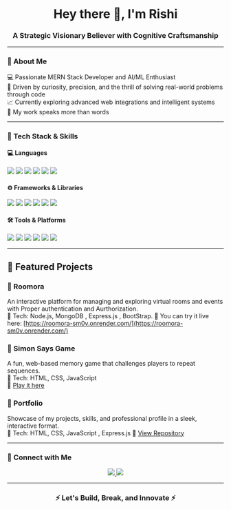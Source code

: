 <h1 align="center">Hey there 👋, I'm Rishi</h1>
<h3 align="center">A Strategic Visionary Believer with Cognitive Craftsmanship</h3>

---

### 🚀 About Me  
💻 Passionate MERN Stack Developer and AI/ML Enthusiast  
🎯 Driven by curiosity, precision, and the thrill of solving real-world problems through code  
📈 Currently exploring advanced web integrations and intelligent systems  
🧠 My work speaks more than words  

---

### 🧩 Tech Stack & Skills  

#### 💻 Languages  
<p>
    <img src="https://img.shields.io/badge/HTML-E34F26?logo=html5&logoColor=fff&style=for-the-badge" />
    <img src="https://img.shields.io/badge/CSS-1572B6?logo=css3&logoColor=fff&style=for-the-badge" />
    <img src="https://img.shields.io/badge/JavaScript-F7DF1E?logo=javascript&logoColor=000&style=for-the-badge" />
    <img src="https://img.shields.io/badge/Python-3776AB?logo=python&logoColor=fff&style=for-the-badge" />
    <img src="https://img.shields.io/badge/C-00599C?logo=c&logoColor=fff&style=for-the-badge" />
    <img src="https://img.shields.io/badge/C++-00599C?logo=cplusplus&logoColor=fff&style=for-the-badge" />
</p>

#### ⚙️ Frameworks & Libraries  
<p>
    <img src="https://img.shields.io/badge/React-61DAFB?logo=react&logoColor=000&style=for-the-badge" />
    <img src="https://img.shields.io/badge/Express.js-000000?logo=express&logoColor=fff&style=for-the-badge" />
    <img src="https://img.shields.io/badge/Node.js-339933?logo=node.js&logoColor=fff&style=for-the-badge" />
    <img src="https://img.shields.io/badge/MongoDB-47A248?logo=mongodb&logoColor=fff&style=for-the-badge" />
    <img src="https://img.shields.io/badge/Tailwind_CSS-06B6D4?logo=tailwind-css&logoColor=fff&style=for-the-badge" />
    <img src="https://img.shields.io/badge/Bootstrap-7952B3?logo=bootstrap&logoColor=fff&style=for-the-badge" />
</p>

#### 🛠️ Tools & Platforms  
<p>
    <img src="https://img.shields.io/badge/Git-F05032?logo=git&logoColor=fff&style=for-the-badge" />
    <img src="https://img.shields.io/badge/GitHub-181717?logo=github&logoColor=fff&style=for-the-badge" />
    <img src="https://img.shields.io/badge/Vercel-000000?logo=vercel&logoColor=fff&style=for-the-badge" />
    <img src="https://img.shields.io/badge/Postman-FF6C37?logo=postman&logoColor=fff&style=for-the-badge" />
    <img src="https://img.shields.io/badge/Cloudinary-FF5C00?logo=cloudinary&logoColor=fff&style=for-the-badge" />
    <img src="https://img.shields.io/badge/Passport.js-34E27A?logo=passport&logoColor=000&style=for-the-badge" />
</p>

---

## 🌟 Featured Projects

### 📌 Roomora  
An interactive platform for managing and exploring virtual rooms and events with Proper authentication and Aurthorization.  
🧱 Tech: Node.js, MongoDB , Express.js , BootStrap.
🔗 You can try it live here: [https://roomora-sm0v.onrender.com/](https://roomora-sm0v.onrender.com/)



### 📌 Simon Says Game  
A fun, web-based memory game that challenges players to repeat sequences.  
🧱 Tech: HTML, CSS, JavaScript  
🔗 [Play it here](https://simon-says-game-khaki-two.vercel.app)

### 📌 Portfolio  
Showcase of my projects, skills, and professional profile in a sleek, interactive format.  
🧱 Tech: HTML, CSS, JavaScript , Express.js
🔗 [View Repository](https://github.com/rishi-09/portfolio)


---

### 🤝 Connect with Me  
<p align="center">
  <a href="https://linkedin.com/in/rishi215" target="_blank">
    <img src="https://img.shields.io/badge/LinkedIn-0077B5?logo=linkedin&logoColor=fff&style=for-the-badge" />
  </a>
  <a href="https://github.com/rishi-09" target="_blank">
    <img src="https://img.shields.io/badge/GitHub-181717?logo=github&logoColor=fff&style=for-the-badge" />
  </a>
</p>

---

<h3 align="center">⚡ Let's Build, Break, and Innovate ⚡</h3>
